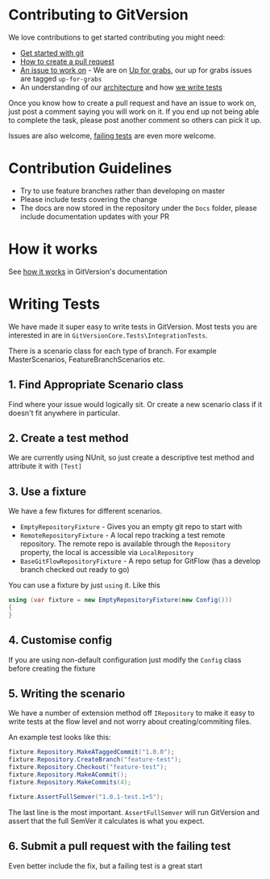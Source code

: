 # Contributing to GitVersion
We love contributions to get started contributing you might need:

 - [Get started with git](http://rogerdudler.github.io/git-guide)
 - [How to create a pull request](https://help.github.com/articles/using-pull-requests)
 - [An issue to work on](https://github.com/ParticularLabs/GitVersion/labels/up-for-grabs) - We are on [Up for grabs](http://up-for-grabs.net/), our up for grabs issues are tagged `up-for-grabs`
 - An understanding of our [architecture](#architecture) and how [we write tests](#writing-tests)

Once you know how to create a pull request and have an issue to work on, just post a comment saying you will work on it.
If you end up not being able to complete the task, please post another comment so others can pick it up.

Issues are also welcome, [failing tests](#writing-tests) are even more welcome.

# Contribution Guidelines
 - Try to use feature branches rather than developing on master
 - Please include tests covering the change
 - The docs are now stored in the repository under the `Docs` folder, please include documentation updates with your PR

# How it works
See [how it works](http://gitversion.readthedocs.org/en/latest/more-info/how-it-works/) in GitVersion's documentation

# Writing Tests
We have made it super easy to write tests in GitVersion. Most tests you are interested in are in `GitVersionCore.Tests\IntegrationTests`.

There is a scenario class for each type of branch. For example MasterScenarios, FeatureBranchScenarios etc.

## 1. Find Appropriate Scenario class
Find where your issue would logically sit. Or create a new scenario class if it doesn't fit anywhere in particular.

## 2. Create a test method
We are currently using NUnit, so just create a descriptive test method and attribute it with `[Test]`

## 3. Use a fixture
We have a few fixtures for different scenarios.

 - `EmptyRepositoryFixture` - Gives you an empty git repo to start with
 - `RemoteRepositoryFixture` - A local repo tracking a test remote repository. The remote repo is available through the `Repository` property, the local is accessible via `LocalRepository`
 - `BaseGitFlowRepositoryFixture` - A repo setup for GitFlow (has a develop branch checked out ready to go)

You can use a fixture by just `using` it. Like this
``` csharp
using (var fixture = new EmptyRepositoryFixture(new Config()))
{
}
```

## 4. Customise config
If you are using non-default configuration just modify the `Config` class before creating the fixture

## 5. Writing the scenario
We have a number of extension method off `IRepository` to make it easy to write tests at the flow level and not worry about creating/commiting files.

An example test looks like this:
``` csharp
fixture.Repository.MakeATaggedCommit("1.0.0");
fixture.Repository.CreateBranch("feature-test");
fixture.Repository.Checkout("feature-test");
fixture.Repository.MakeACommit();
fixture.Repository.MakeCommits(4);

fixture.AssertFullSemver("1.0.1-test.1+5");
```

The last line is the most important. `AssertFullSemver` will run GitVersion and assert that the full SemVer it calculates is what you expect.

## 6. Submit a pull request with the failing test
Even better include the fix, but a failing test is a great start
